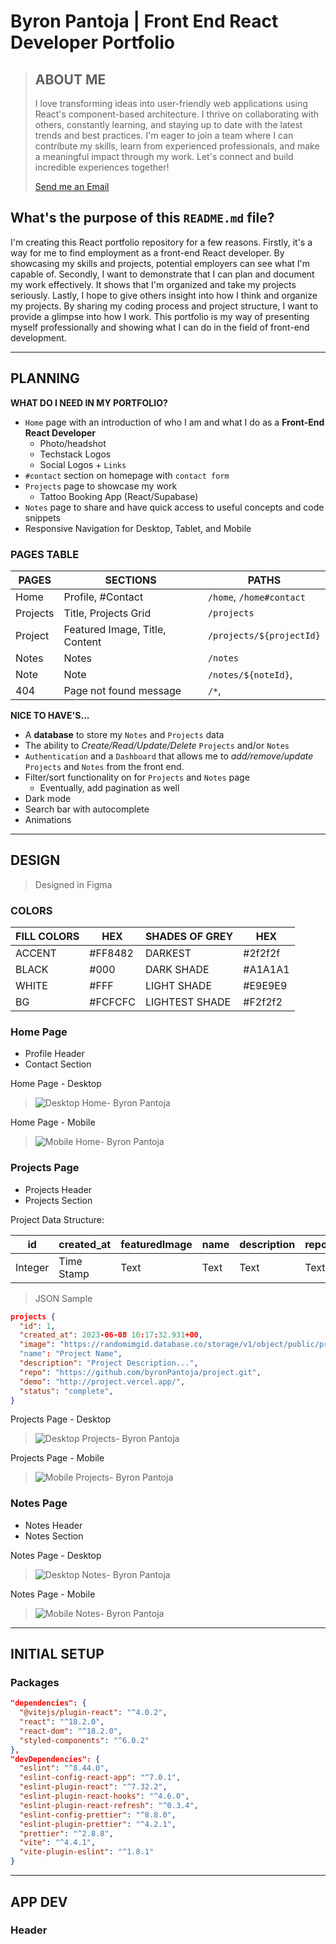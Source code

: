 # Byron Pantoja | Front End React Developer Portfolio

> ## ABOUT ME
>
> I love transforming ideas into user-friendly web applications
> using React's component-based architecture. I thrive on
> collaborating with others, constantly learning, and staying up
> to date with the latest trends and best practices. I'm eager to
> join a team where I can contribute my skills, learn from
> experienced professionals, and make a meaningful impact through
> my work. Let's connect and build incredible experiences
> together!
>
> [Send me an Email](mailto:hello@byronpantoja.com)

## What's the purpose of this `README.md` file?

I'm creating this React portfolio repository for a few reasons. Firstly, it's a way for me to find employment as a front-end React developer. By showcasing my skills and projects, potential employers can see what I'm capable of. Secondly, I want to demonstrate that I can plan and document my work effectively. It shows that I'm organized and take my projects seriously. Lastly, I hope to give others insight into how I think and organize my projects. By sharing my coding process and project structure, I want to provide a glimpse into how I work. This portfolio is my way of presenting myself professionally and showing what I can do in the field of front-end development.

---

## PLANNING

**WHAT DO I NEED IN MY PORTFOLIO?**

- `Home` page with an introduction of who I am and what I do as a **Front-End React Developer**
  - Photo/headshot
  - Techstack Logos
  - Social Logos + `Links`
- `#contact` section on homepage with `contact form`
- `Projects` page to showcase my work
  - Tattoo Booking App (React/Supabase)
- `Notes` page to share and have quick access to useful concepts and code snippets
- Responsive Navigation for Desktop, Tablet, and Mobile

### PAGES TABLE

| PAGES    | SECTIONS                       | PATHS                    |
| -------- | ------------------------------ | ------------------------ |
| Home     | Profile, #Contact              | `/home`, `/home#contact` |
| Projects | Title, Projects Grid           | `/projects`              |
| Project  | Featured Image, Title, Content | `/projects/${projectId}` |
| Notes    | Notes                          | `/notes`                 |
| Note     | Note                           | `/notes/${noteId}`,      |
| 404      | Page not found message         | `/*`,                    |

**NICE TO HAVE'S...**

- A **database** to store my `Notes` and `Projects` data
- The ability to _Create/Read/Update/Delete_ `Projects` and/or `Notes`
- `Authentication` and a `Dashboard` that allows me to _add/remove/update_ `Projects` and `Notes` from the front end.
- Filter/sort functionality on for `Projects` and `Notes` page
  - Eventually, add pagination as well
- Dark mode
- Search bar with autocomplete
- Animations

---

## DESIGN

> Designed in Figma

### COLORS

| FILL COLORS | HEX     | SHADES OF GREY | HEX     |
| ----------- | ------- | -------------- | ------- |
| ACCENT      | #FF8482 | DARKEST        | #2f2f2f |
| BLACK       | #000    | DARK SHADE     | #A1A1A1 |
| WHITE       | #FFF    | LIGHT SHADE    | #E9E9E9 |
| BG          | #FCFCFC | LIGHTEST SHADE | #F2f2f2 |

### Home Page

- Profile Header
- Contact Section

Home Page - Desktop

> ![Desktop Home- Byron Pantoja](https://i.imgur.com/bvpxiAr.png)

Home Page - Mobile

> ![Mobile Home- Byron Pantoja](https://i.imgur.com/4rKih2s.png)

### Projects Page

- Projects Header
- Projects Section

Project Data Structure:

| id      | created_at | featuredImage | name | description | repo | demo | status |
| ------- | ---------- | ------------- | ---- | ----------- | ---- | ---- | ------ |
| Integer | Time Stamp | Text          | Text | Text        | Text | Text | Text   |

> JSON Sample

```json
projects {
  "id": 1,
  "created_at": 2023-06-08 10:17:32.931+00,
  "image": "https://randomimgid.database.co/storage/v1/object/public/project-images/project-name.jpg"
  "name": "Project Name",
  "description": "Project Description...",
  "repo": "https://github.com/byronPantoja/project.git",
  "demo": "http://project.vercel.app/",
  "status": "complete",
}
```

Projects Page - Desktop

> ![Desktop Projects- Byron Pantoja](https://i.imgur.com/K6GJs4E.png)

Projects Page - Mobile

> ![Mobile Projects- Byron Pantoja](https://i.imgur.com/HPOUmYb.png)

### Notes Page

- Notes Header
- Notes Section

Notes Page - Desktop

> ![Desktop Notes- Byron Pantoja](https://i.imgur.com/F7wgYKs.png)

Notes Page - Mobile

> ![Mobile Notes- Byron Pantoja](https://i.imgur.com/o5MbgGK.png)

---

## INITIAL SETUP

### Packages

```json
"dependencies": {
  "@vitejs/plugin-react": "^4.0.2",
  "react": "^18.2.0",
  "react-dom": "^18.2.0",
  "styled-components": "^6.0.2"
},
"devDependencies": {
  "eslint": "^8.44.0",
  "eslint-config-react-app": "^7.0.1",
  "eslint-plugin-react": "^7.32.2",
  "eslint-plugin-react-hooks": "^4.6.0",
  "eslint-plugin-react-refresh": "^0.3.4",
  "eslint-config-prettier": "^8.8.0",
  "eslint-plugin-prettier": "^4.2.1",
  "prettier": "^2.8.8",
  "vite": "^4.4.1",
  "vite-plugin-eslint": "^1.8.1"
}
```

---

## APP DEV

### Header
